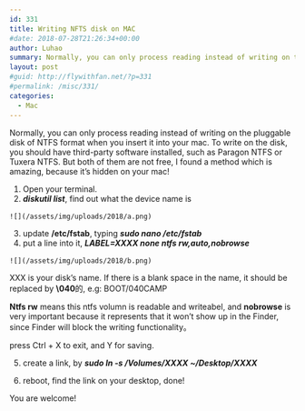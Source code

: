 ```yaml
---
id: 331
title: Writing NFTS disk on MAC
#date: 2018-07-28T21:26:34+00:00
author: Luhao
summary: Normally, you can only process reading instead of writing on the pluggable disk of NTFS format when you insert it into your mac.
layout: post
#guid: http://flywithfan.net/?p=331
#permalink: /misc/331/
categories:
  - Mac
---
```

Normally, you can only process reading instead of writing on the pluggable disk of NTFS format when you insert it into your mac. To write on the disk, you should have third-party software installed, such as Paragon NTFS or Tuxera NTFS. But both of them are not free, I found a method which is amazing, because it&#8217;s hidden on your mac!

  1. Open your terminal.
  2. **_diskutil list_**, find out what the device name is
  
    ![](/assets/img/uploads/2018/a.png)
  3. update **/etc/fstab**, typing **_sudo nano /etc/fstab_**
  4. put a line into it, **_LABEL=XXXX none ntfs rw,auto,nobrowse_**
  
    ![](/assets/img/uploads/2018/b.png)

XXX is your disk&#8217;s name. If there is a blank space in the name, it should be replaced by **\040**的, e.g: BOOT/040CAMP

**Ntfs rw** means this ntfs volumn is readable and writeabel, and **nobrowse** is very important because it represents that it won&#8217;t show up in the Finder, since Finder will block the writing functionality。

press Ctrl + X to exit, and Y for saving.
  
5. create a link, by **_sudo ln -s /Volumes/XXXX ~/Desktop/XXXX_**
  
6. reboot, find the link on your desktop, done!

You are welcome!